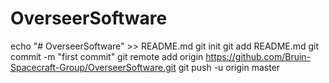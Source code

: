 # OverseerSoftware

echo "# OverseerSoftware" >> README.md
git init
git add README.md
git commit -m "first commit"
git remote add origin https://github.com/Bruin-Spacecraft-Group/OverseerSoftware.git
git push -u origin master
